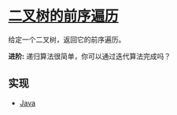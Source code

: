 # [二叉树的前序遍历](https://www.jianshu.com/p/456af5480cee)

给定一个二叉树，返回它的前序遍历。

**进阶:**
递归算法很简单，你可以通过迭代算法完成吗？

## 实现

- [Java](https://github.com/pojozhang/playground/blob/master/solutions/java/src/main/java/playground/algorithm/BinaryTreePreorderTraversal.java)
